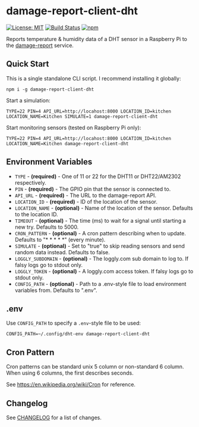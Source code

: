 # damage-report-client-dht
[![License: MIT](https://img.shields.io/badge/License-MIT-yellow.svg)](https://opensource.org/licenses/MIT)
[![Build Status](https://travis-ci.org/Rekhyt/damage-report-client-dht.svg?branch=master)](https://travis-ci.org/Rekhyt/damage-report-client-dht)
[![npm](https://img.shields.io/npm/v/damage-report-client-dht)](https://www.npmjs.com/package/damage-report-client-dht)

Reports temperature &amp; humidity data of a DHT sensor in a Raspberry Pi to the
[damage-report](https://github.com/Rekhyt/damage-report) service.

## Quick Start
This is a single standalone CLI script. I recommend installing it globally:

`npm i -g damage-report-client-dht`

Start a simulation:

`TYPE=22 PIN=4 API_URL=http://locahost:8000 LOCATION_ID=kitchen LOCATION_NAME=Kitchen SIMULATE=1 damage-report-client-dht`

Start monitoring sensors (tested on Raspberry Pi only):

`TYPE=22 PIN=4 API_URL=http://locahost:8000 LOCATION_ID=kitchen LOCATION_NAME=Kitchen damage-report-client-dht`

## Environment Variables
* `TYPE` - **(required)** - One of 11 or 22 for the DHT11 or DHT22/AM2302 respectively.
* `PIN` - **(required)** - The GPIO pin that the sensor is connected to.
* `API_URL` - **(required)** - The URL to the damage-report API.
* `LOCATION_ID` - **(required)** - ID of the location of the sensor.
* `LOCATION_NAME` - **(optional)** - Name of the location of the sensor. Defaults to the location ID.
* `TIMEOUT` - **(optional)** - The time (ms) to wait for a signal until starting a new try. Defaults to 5000.
* `CRON_PATTERN` - **(optional)** - A cron pattern describing when to update. Defaults to "* * * * *" (every minute).
* `SIMULATE` - **(optional)** - Set to "true" to skip reading sensors and send random data instead. Defaults to false.
* `LOGGLY_SUBDOMAIN` - **(optional)** - The loggly.com sub domain to log to. If falsy logs go to stdout only.
* `LOGGLY_TOKEN` - **(optional)** - A loggly.com access token. If falsy logs go to stdout only.
* `CONFIG_PATH` - **(optional)** - Path to a .env-style file to load environment variables from. Defaults to ".env".

## .env
Use `CONFIG_PATH` to specify a `.env`-style file to be used:

`CONFIG_PATH=~/.config/dht-env damage-report-client-dht`

## Cron Pattern
Cron patterns can be standard unix 5 column or non-standard 6 column. When using 6 columns, the first describes seconds.

See https://en.wikipedia.org/wiki/Cron for reference.

## Changelog
See [CHANGELOG](CHANGELOG.md) for a list of changes.
